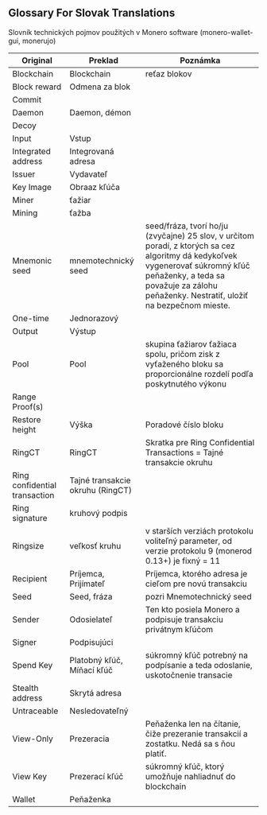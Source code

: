 ## Glossary For Slovak Translations
Slovník technických pojmov použitých v Monero software (monero-wallet-gui, monerujo)

| **Original** | **Preklad** | **Poznámka** |
| --- | --- | --- |
| Blockchain | Blockchain | reťaz blokov |
| Block reward | Odmena za blok | |
| Commit | | |
| Daemon | Daemon, démon | |
| Decoy | | |
| Input | Vstup | |
| Integrated address | Integrovaná adresa| |
| Issuer | Vydavateľ | |
| Key Image | Obraaz kľúča | |
| Miner | ťažiar | |
| Mining | ťažba |   |
| Mnemonic seed | mnemotechnický seed | seed/fráza, tvorí ho/ju (zvyčajne) 25 slov, v určitom poradí, z ktorých sa cez algoritmy dá kedykoľvek vygenerovať súkromný kľúč peňaženky, a teda sa považuje za zálohu peňaženky. Nestratiť, uložiť na bezpečnom mieste.  |
| One-time | Jednorazový | |
| Output | Výstup | |
| Pool | Pool | skupina ťažiarov ťažiaca spolu, pričom zisk z vyťaženého bloku sa proporcionálne rozdelí podľa poskytnutého výkonu  |
| Range Proof(s) | |  |
| Restore height | Výška  | Poradové číslo bloku |
| RingCT | RingCT | Skratka pre Ring Confidential Transactions = Tajné transakcie okruhu |
| Ring confidential transaction | Tajné transakcie okruhu (RingCT) | |
| Ring signature | kruhový podpis |  |
| Ringsize | veľkosť kruhu | v starších verziách protokolu voliteľný parameter, od verzie protokolu 9 (monerod 0.13+) je fixný = 11 |
| Recipient | Príjemca, Prijímateľ | Príjemca, ktorého adresa je cieľom pre novú transakciu |
| Seed | Seed, fráza | pozri Mnemotechnický seed |
| Sender | Odosielateľ | Ten kto posiela Monero a podpisuje transakciu privátnym kľúčom |
| Signer | Podpisujúci | |
| Spend Key | Platobný kľúč, Míňací kľúč | súkromný kľúč potrebný na podpísanie a teda odoslanie, uskotočnenie transacie |
| Stealth address | Skrytá adresa | |
| Untraceable | Nesledovateľný | |
| View-Only | Prezeracia | Peňaženka len na čítanie, čiže prezeranie transakcií a zostatku. Nedá sa s ňou platiť. |
| View Key | Prezerací kľúč | súkromný kľúč, ktorý umožňuje nahliadnuť do blockchain |
| Wallet | Peňaženka | |
